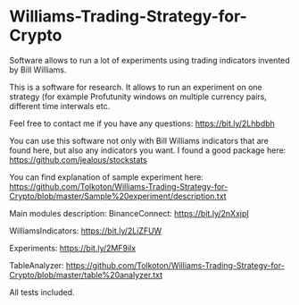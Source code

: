# Williams-Trading-Strategy-for-Crypto
Software allows to run a lot of experiments using trading indicators invented by Bill Williams.

This is a software for research. It allows to run an experiment on one strategy (for example Profutunity windows on multiple currency pairs, different time interwals etc.

Feel free to contact me if you have any questions:
https://bit.ly/2Lhbdbh

You can use this software not only with Bill Williams indicators that are found here, but also any indicators you want.
I found a good package here: https://github.com/jealous/stockstats

You can find explanation of sample experiment here:
https://github.com/Tolkoton/Williams-Trading-Strategy-for-Crypto/blob/master/Sample%20experiment/description.txt



Main modules description:
BinanceConnect: https://bit.ly/2nXxjpI

WilliamsIndicators: https://bit.ly/2LiZFUW

Experiments: https://bit.ly/2MF9ilx

TableAnalyzer: https://github.com/Tolkoton/Williams-Trading-Strategy-for-Crypto/blob/master/table%20analyzer.txt

All tests included.


